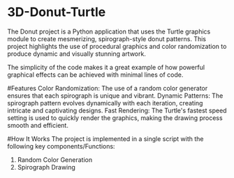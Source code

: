 # 3D-Donut-Turtle
The Donut project is a Python application that uses the Turtle graphics module to create mesmerizing, spirograph-style donut patterns. This project highlights the use of procedural graphics and color randomization to produce dynamic and visually stunning artwork.

The simplicity of the code makes it a great example of how powerful graphical effects can be achieved with minimal lines of code.

#Features
Color Randomization: The use of a random color generator ensures that each spirograph is unique and vibrant.
Dynamic Patterns: The spirograph pattern evolves dynamically with each iteration, creating intricate and captivating designs.
Fast Rendering: The Turtle's fastest speed setting is used to quickly render the graphics, making the drawing process smooth and efficient.

#How It Works
The project is implemented in a single script with the following key components/Functions:
1) Random Color Generation
2) Spirograph Drawing

